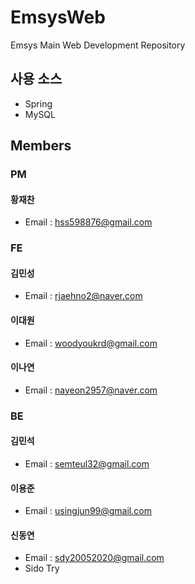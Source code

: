 # EmsysWeb
Emsys Main Web Development Repository
## 사용 소스
- Spring
- MySQL

## Members
### PM
#### 황재찬
- Email : hss598876@gmail.com
### FE
#### 김민성
- Email : rjaehno2@naver.com
#### 이대원
- Email : woodyoukrd@gmail.com
#### 이나연
- Email : nayeon2957@naver.com
### BE
#### 김민석
- Email : semteul32@gmail.com
#### 이용준
- Email : usingjun99@gmail.com
#### 신동연
- Email : sdy20052020@gmail.com
- Sido Try

